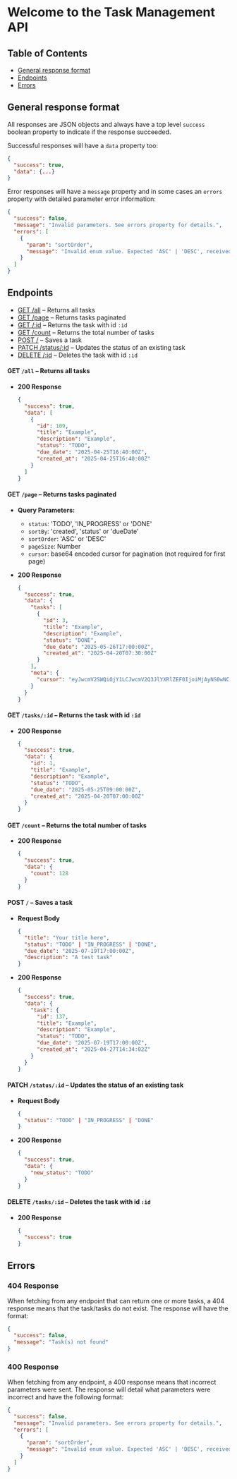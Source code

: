 # Welcome to the Task Management API

## Table of Contents

- [General response format](#general-response-format)
- [Endpoints](#endpoints)
- [Errors](#errors)

## General response format

All responses are JSON objects and always have a top level `success` boolean property to indicate if the response succeeded.

Successful responses will have a `data` property too:

```json
{
  "success": true,
  "data": {...}
}
```

Error responses will have a `message` property and in some cases an `errors` property with detailed parameter error information:

```json
{
  "success": false,
  "message": "Invalid parameters. See errors property for details.",
  "errors": [
    {
      "param": "sortOrder",
      "message": "Invalid enum value. Expected 'ASC' | 'DESC', received 'ASCc'"
    }
  ]
}
```

## Endpoints

- [GET /all](#get-all) – Returns all tasks
- [GET /page](#get-page) – Returns tasks paginated
- [GET /:id](#get-id) – Returns the task with id `:id`
- [GET /count](#get-count) – Returns the total number of tasks
- [POST /](#save-task) – Saves a task
- [PATCH /status/:id](#update-status) – Updates the status of an existing task
- [DELETE /:id](#delete-id) – Deletes the task with id `:id`

<a name="get-all"></a>

#### GET `/all` – Returns all tasks

- **200 Response**

  ```json
  {
    "success": true,
    "data": [
      {
        "id": 109,
        "title": "Example",
        "description": "Example",
        "status": "TODO",
        "due_date": "2025-04-25T16:40:00Z",
        "created_at": "2025-04-25T16:40:00Z"
      }
    ]
  }
  ```

<a name="get-page"></a>

#### GET `/page` – Returns tasks paginated

- **Query Parameters:**

  - `status`: 'TODO', 'IN_PROGRESS' or 'DONE'
  - `sortBy`: 'created', 'status' or 'dueDate'
  - `sortOrder`: 'ASC' or 'DESC'
  - `pageSize`: Number
  - `cursor`: base64 encoded cursor for pagination (not required for first page)

- **200 Response**

  ```json
  {
    "success": true,
    "data": {
      "tasks": [
        {
          "id": 3,
          "title": "Example",
          "description": "Example",
          "status": "DONE",
          "due_date": "2025-05-26T17:00:00Z",
          "created_at": "2025-04-20T07:30:00Z"
        }
      ],
      "meta": {
        "cursor": "eyJwcmV2SWQiOjY1LCJwcmV2Q3JlYXRlZEF0IjoiMjAyNS0wNC0yMFQyMzowMDowMC4wMDBaIn0="
      }
    }
  }
  ```

<a name="get-id"></a>

#### GET `/tasks/:id` – Returns the task with id `:id`

- **200 Response**

  ```json
  {
    "success": true,
    "data": {
      "id": 1,
      "title": "Example",
      "description": "Example",
      "status": "TODO",
      "due_date": "2025-05-25T09:00:00Z",
      "created_at": "2025-04-20T07:00:00Z"
    }
  }
  ```

<a name="get-count"></a>

#### GET `/count` – Returns the total number of tasks

- **200 Response**

  ```json
  {
    "success": true,
    "data": {
      "count": 128
    }
  }
  ```

<a name="save-task"></a>

#### POST `/` – Saves a task

- **Request Body**

  ```json
  {
    "title": "Your title here",
    "status": "TODO" | "IN_PROGRESS" | "DONE",
    "due_date": "2025-07-19T17:00:00Z",
    "description": "A test task"
  }
  ```

- **200 Response**

  ```json
  {
    "success": true,
    "data": {
      "task": {
        "id": 137,
        "title": "Example",
        "description": "Example",
        "status": "TODO",
        "due_date": "2025-07-19T17:00:00Z",
        "created_at": "2025-04-27T14:34:02Z"
      }
    }
  }
  ```

<a name="update-status"></a>

#### PATCH `/status/:id` – Updates the status of an existing task

- **Request Body**

  ```json
  {
    "status": "TODO" | "IN_PROGRESS" | "DONE"
  }
  ```

- **200 Response**

  ```json
  {
    "success": true,
    "data": {
      "new_status": "TODO"
    }
  }
  ```

<a name="delete-id"></a>

#### DELETE `/tasks/:id` – Deletes the task with id `:id`

- **200 Response**

  ```json
  {
    "success": true
  }
  ```

## Errors

### 404 Response

When fetching from any endpoint that can return one or more tasks, a 404 response means that the task/tasks do not exist. The response will have the format:

```json
{
  "success": false,
  "message": "Task(s) not found"
}
```

### 400 Response

When fetching from any endpoint, a 400 response means that incorrect parameters were sent. The response will detail what parameters were incorrect and have the following format:

```json
{
  "success": false,
  "message": "Invalid parameters. See errors property for details.",
  "errors": [
    {
      "param": "sortOrder",
      "message": "Invalid enum value. Expected 'ASC' | 'DESC', received 'ASCc'"
    }
  ]
}
```
